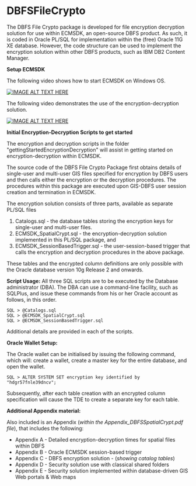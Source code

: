 # DBFSFileCrypto

The DBFS File Crypto package is developed for file encryption decryption solution for use within ECMSDK, an open-source DBFS product. As such, it is coded in Oracle PL/SQL for implementation within the (free) Oracle 11G XE database. However, the code structure can be used to implement the encryption solution within other DBFS products, such as IBM DB2 Content Manager. 

**Setup ECMSDK**

The following video shows how to start ECMSDK on Windows OS. 

[![IMAGE ALT TEXT HERE](https://img.youtube.com/vi/gR6l1tUspwQ/0.jpg)](https://www.youtube.com/watch?v=gR6l1tUspwQ)

The following video demonstrates the use of the encryption-decryption solution. 

[![IMAGE ALT TEXT HERE](https://img.youtube.com/vi/zMJV5zV0-zs/0.jpg)](https://www.youtube.com/watch?v=zMJV5zV0-zs)

**Initial Encryption-Decryption Scripts to get started**

The encryption and decryption scripts in the folder "gettingStartedEncryptionDecryption" will assist in getting started on encryption-decryption within ECMSDK.

The source code of the DBFS File Crypto Package first obtains details of single-user and multi-user GIS files specified for encryption by DBFS users and then calls either the encryption or the decryption procedures. The procedures within this package are executed upon GIS-DBFS user session creation and termination in ECMSDK. 

The encryption solution consists of three parts, available as separate PL/SQL files <br/>
1. Catalogs.sql - the database tables storing the encryption keys for single-user and multi-user files. 
2. ECMSDK_SpatialCrypt.sql - the encryption-decryption solution  implemented in this PL/SQL package, and 
3. ECMSDK_SessionBasedTrigger.sql - the user-session-based trigger that calls the encryption and decryption procedures in the above package. 

These tables and the encrypted column definitions are only possible with the Oracle database version 10g Release 2 and onwards.

**Script Usage:**
All three SQL scripts are to be executed by the Database administrator (DBA). The DBA can use a command-line facility, such as SQLPlus, and issue these commands from his or her Oracle account as follows, in this order. 

```
SQL > @Catalogs.sql
SQL > @ECMSDK_SpatialCrypt.sql
SQL > @ECMSDK_SessionBasedTrigger.sql
```

Additional details are provided in each of the scripts. 

**Oracle Wallet Setup:**

The Oracle wallet can be initialised by issuing the following command, which will: create a wallet, create a master key for the entire database, and open the wallet.

```SQL > ALTER SYSTEM SET encryption key identified by "hdgr57fnle39dncv";```

Subsequently, after each table creation with an encrypted column specification will cause the TDE to create a separate key for each table. 


**Additional Appendix material:**

Also included is an Appendix (_within the Appendix_DBFSSpatialCrypt.pdf file_), 
that includes the following:
- Appendix A - Detailed	encryption-decryption times for spatial files within DBFS  
- Appendix B - Oracle ECMSDK session-based trigger
- Appendix C - DBFS encryption solution - (_showing catalog tables_)
- Appendix D - Security solution use with classical shared folders 
- Appendix E - Security solution implemented within database-driven GIS Web portals & Web maps 

